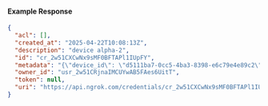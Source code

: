 <!-- Code generated for API Clients. DO NOT EDIT. -->
#### Example Response
```json
{
  "acl": [],
  "created_at": "2025-04-22T10:08:13Z",
  "description": "device alpha-2",
  "id": "cr_2w51CXCwNx9sMF0BFTAPl1IUpFY",
  "metadata": "{\"device_id\": \"d5111ba7-0cc5-4ba3-8398-e6c79e4e89c2\"}",
  "owner_id": "usr_2w51CRjnaIMCUYwAB5FAes6UitT",
  "token": null,
  "uri": "https://api.ngrok.com/credentials/cr_2w51CXCwNx9sMF0BFTAPl1IUpFY"
}
